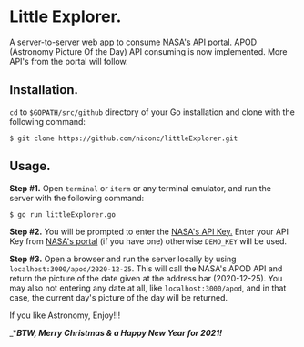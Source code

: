 # Little Explorer.

A server-to-server web app to consume <a href="https://api.nasa.gov/" target="_blank">NASA's API portal.</a> APOD (Astronomy Picture Of the Day) API consuming is now implemented. More API's from the portal will follow.

## Installation.
`cd` to `$GOPATH/src/github` directory of your Go installation and clone with the following command:
```
$ git clone https://github.com/niconc/littleExplorer.git
```

## Usage.
**Step #1.**
Open `terminal` or `iterm` or any terminal emulator, and run the server with the following command:
```
$ go run littleExplorer.go

```
**Step #2.**
You will be prompted to enter the <a href="https://api.nasa.gov/" target="_blank">NASA's API Key.</a> Enter your API Key from <a href="https://api.nasa.gov/" target="_blank">NASA's portal</a> (if you have one) otherwise `DEMO_KEY` will be used.

**Step #3.**
Open a browser and run the server locally by using `localhost:3000/apod/2020-12-25`. This will call the NASA's APOD API and return the picture of the date given at the address bar (2020-12-25). You may also not entering any date at all, like `localhost:3000/apod`, and in that case, the current day's picture of the day will be returned.

If you like Astronomy, Enjoy!!!

_****BTW, Merry Christmas & a Happy New Year for 2021!***
